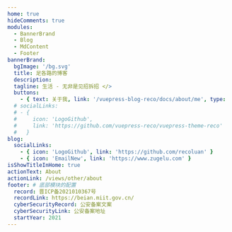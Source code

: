 ```yaml
---
home: true
hideComments: true
modules:
  - BannerBrand
  - Blog
  - MdContent
  - Footer
bannerBrand:
  bgImage: '/bg.svg'
  title: 足各路的博客
  description:
  tagline: 生活 - 无非是见招拆招 </>
  buttons:
    - { text: 关于我, link: '/vuepress-blog-reco/docs/about/me', type: 'plain' }
  # socialLinks:
  # - {
  #     icon: 'LogoGithub',
  #     link: 'https://github.com/vuepress-reco/vuepress-theme-reco'
  #   }
blog:
  socialLinks:
    - { icon: 'LogoGithub', link: 'https://github.com/recoluan' }
    - { icon: 'EmailNew', link: 'https://www.zugelu.com' }
isShowTitleInHome: true
actionText: About
actionLink: /views/other/about
footer: # 底部模块的配置
  record: 晋ICP备2021010367号
  recordLink: https://beian.miit.gov.cn/
  cyberSecurityRecord: 公安备案文案
  cyberSecurityLink: 公安备案地址
  startYear: 2021
---
```

